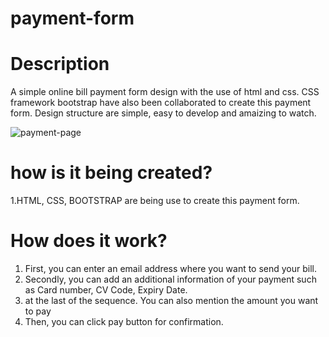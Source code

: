 # payment-form

# Description
A simple online bill payment form design with the use of html and css. CSS framework bootstrap have also been collaborated to create this payment form. Design structure are simple, easy to develop and amaizing to watch. 

![payment-page](https://user-images.githubusercontent.com/8483755/28633628-4d9fd900-7256-11e7-9b6e-41f207841f45.png)

# how is it being created?
1.HTML, CSS, BOOTSTRAP are being use to create this payment form.
# How does it work?
1. First, you can enter an email address where you want to send your bill.
2. Secondly, you can add an additional information of your payment such as Card number, CV 
   Code, Expiry Date.
3. at the last of the sequence. You can also mention the amount you want to pay 
4. Then, you can click pay button for confirmation. 

